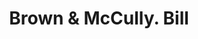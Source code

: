 ---
doi: 10.7916/D8C83NBP
date_other: '1860'
date_other_textual: 1860-1869
form: printed ephemera
genre:
- Invoices
name:
- Brown & McCully
object_in_context_url: https://biggert.cul.columbia.edu/items/view/ave_biggert_00817
subject_hierarchical_geographic:
- Paterson, New Jersey, United States
subject_name:
- Brown & McCully
title: Brown & McCully. Bill
sort_title: Brown & McCully. Bill
call_number: ave_biggert_00817
coordinates:
- 40.914746,-74.162826
pid: ave_biggert_00817
identifiers: ave_biggert_00817
canvas_id: ldpd:396089
permalink: "/items/ave_biggert_00817/"
layout: iiif-image-page
---